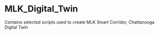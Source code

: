# MLK_Digital_Twin

Contains selected scripts used to create MLK Smart Corridor, Chattanooga Digital Twin 
